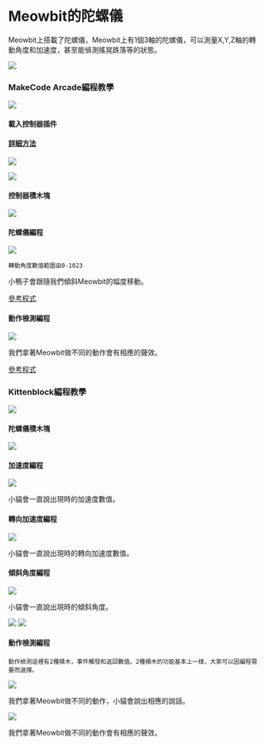 # Meowbit的陀螺儀

Meowbit上搭載了陀螺儀，Meowbit上有1個3軸的陀螺儀，可以測量X,Y,Z軸的轉動角度和加速度，甚至能偵測搖晃跌落等的狀態。

![](https://kittenbothk.readthedocs.io/en/latest/\_images/accel6.png)

### MakeCode Arcade編程教學

![](https://kittenbothk.readthedocs.io/en/latest/\_images/acbanner2.png)

#### 載入控制器插件

#### [詳細方法](../../../ge-bian-cheng-ping-tai-jie-shao/makecode/kittenbotandmakecode.md)

![](https://kittenbothk.readthedocs.io/en/latest/\_images/sd5.png)

![](https://kittenbothk.readthedocs.io/en/latest/\_images/light12.png)

#### 控制器積木塊

![](https://kittenbothk.readthedocs.io/en/latest/\_images/light22.png)

#### 陀螺儀編程

![](https://kittenbothk.readthedocs.io/en/latest/\_images/accel1.png)

```
轉動角度數值範圍由0-1023
```

小鴨子會跟隨我們傾斜Meowbit的幅度移動。

[參考程式](https://makecode.com/\_5UrbHAFAFD2K)

#### 動作檢測編程

![](https://kittenbothk.readthedocs.io/en/latest/\_images/accel2.png)

我們拿著Meowbit做不同的動作會有相應的聲效。

[參考程式](https://makecode.com/\_Pc0AufXvC6DD)

### Kittenblock編程教學

![](https://kittenbothk.readthedocs.io/en/latest/\_images/kbbanner11.png)

#### 陀螺儀積木塊

![](https://kittenbothk.readthedocs.io/en/latest/\_images/kb18.png)

#### 加速度編程

![](https://kittenbothk.readthedocs.io/en/latest/\_images/accel3.png)

小貓會一直說出現時的加速度數值。

#### 轉向加速度編程

![](https://kittenbothk.readthedocs.io/en/latest/\_images/accel4.png)

小貓會一直說出現時的轉向加速度數值。

#### 傾斜角度編程

![](https://kittenbothk.readthedocs.io/en/latest/\_images/accel5.png)

小貓會一直說出現時的傾斜角度。

![](https://kittenbothk.readthedocs.io/en/latest/\_images/accel7.png) ![](https://kittenbothk.readthedocs.io/en/latest/\_images/accel8.png)

#### 動作檢測編程

```
動作檢測這裡有2種積木，事件觸發和返回數值。2種積木的功能基本上一樣，大家可以因編程需要而選擇。
```

![](https://kittenbothk.readthedocs.io/en/latest/\_images/accel9.png)

我們拿著Meowbit做不同的動作，小貓會說出相應的說話。

![](https://kittenbothk.readthedocs.io/en/latest/\_images/accel10.png)

我們拿著Meowbit做不同的動作會有相應的聲效。
